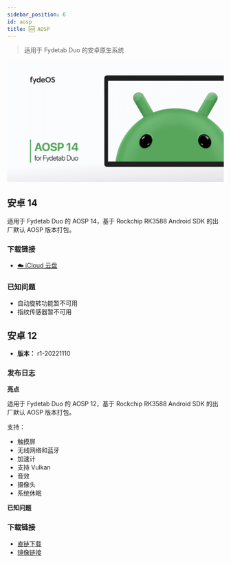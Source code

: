 ```yaml
---
sidebar_position: 6
id: aosp
title: 🆕 AOSP
---
```

> 适用于 Fydetab Duo 的安卓原生系统

![Android for Fydetab](/img/AOSP_14.webp)

## 安卓 14

适用于 Fydetab Duo 的 AOSP 14，基于 Rockchip RK3588 Android SDK 的出厂默认 AOSP 版本打包。

### 下载链接 

- [☁️ iCloud 云盘](https://www.icloud.com/iclouddrive/087z2WV7MMw_UHB4PkyXyIVWw#fydetab-android-r15)

### 已知问题

- 自动旋转功能暂不可用
- 指纹传感器暂不可用

## 安卓 12

- **版本：** r1-20221110

### 发布日志

**亮点**

适用于 Fydetab Duo 的 AOSP 12，基于 Rockchip RK3588 Android SDK 的出厂默认 AOSP 版本打包。

支持：

- 触摸屏
- 无线网络和蓝牙
- 加速计
- 支持 Vulkan
- 音效
- 摄像头
- 系统休眠

**已知问题**


### 下载链接

- [直链下载](https://download.fydeos.io/fydetabduo/fydetab_duo-aosp12-update-20221110.img.xz)
- [镜像链接](https://fydeos-my.sharepoint.cn/:u:/g/personal/fyde_fydeos_partner_onmschina_cn/ERfwvQ4V5uFArZzHb2Qkj1cBpNTgksyZFCsU8qffWCKbZw?e=awT4vT)
